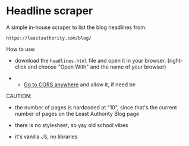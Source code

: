 # Headline scraper

A simple in-house scraper to list the blog headlines from:

`https://leastauthority.com/blog/`

How to use:

* download the `headlines.html` file and open it in your browser. (right-click and choose "Open With" and the name of your browser)

* * [Go to CORS anywhere]('https://cors-anywhere.herokuapp.com/') and allow it, if need be

CAUTION: 

* the number of pages is hardcoded at "10", since that's the current number of pages on the Least Authority Blog page
 
* there is no stylesheet, so yay old school vibes

* it's vanilla JS, no libraries